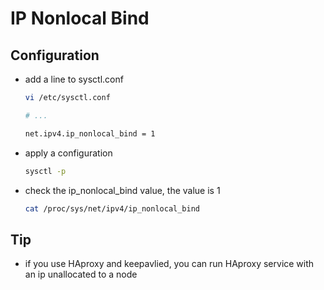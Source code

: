 # IP Nonlocal Bind

## Configuration

- add a line to sysctl.conf

    ```bash
    vi /etc/sysctl.conf
    ```

    ```bash
    # ...
    
    net.ipv4.ip_nonlocal_bind = 1
    ```

- apply a configuration

  ```bash
  sysctl -p
  ```

- check the ip_nonlocal_bind value, the value is 1

  ```bash
  cat /proc/sys/net/ipv4/ip_nonlocal_bind
  ```

## Tip

- if you use HAproxy and keepavlied, you can run HAproxy service with an ip unallocated to a node